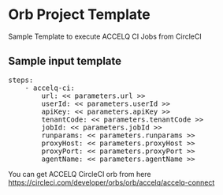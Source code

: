 # Orb Project Template

Sample Template to execute ACCELQ CI Jobs from CircleCI

## Sample input template
<pre>
steps:
    - accelq-ci:
        url: << parameters.url >>
        userId: << parameters.userId >>
        apiKey: << parameters.apiKey >>
        tenantCode: << parameters.tenantCode >>
        jobId: << parameters.jobId >>
        runparams: << parameters.runparams >>
        proxyHost: << parameters.proxyHost >>
        proxyPort: << parameters.proxyPort >>
        agentName: << parameters.agentName >>
</pre>

You can get ACCELQ CircleCI orb from here https://circleci.com/developer/orbs/orb/accelq/accelq-connect
